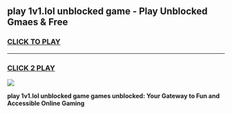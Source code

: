 
## play 1v1.lol unblocked game - Play Unblocked Gmaes & Free
<h3>
<a href="https://premium.freeplayer.one?title=play_1v1.lol_unblocked_game&ref=19F">CLICK TO PLAY</a></h3>
<hr>

<h3>
<a href="https://premium.freeplayer.one?title=play_1v1.lol_unblocked_game&ref=19F">CLICK 2 PLAY</a>
  
</h3>

<a href="https://premium.freeplayer.one?title=play_1v1.lol_unblocked_game&ref=19F/"><img src="https://clearcache.store/games.png"></a>


**play 1v1.lol unblocked game games unblocked: Your Gateway to Fun and Accessible Online Gaming**
